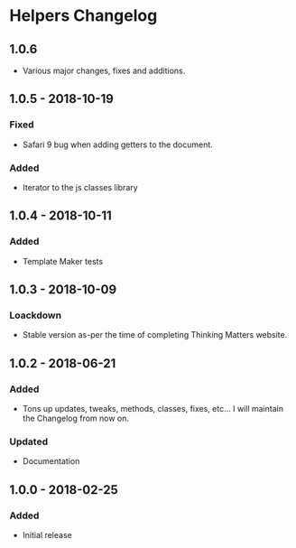 # Helpers Changelog

## 1.0.6

- Various major changes, fixes and additions.

## 1.0.5 - 2018-10-19

### Fixed
- Safari 9 bug when adding getters to the document.

### Added
- Iterator to the js classes library

## 1.0.4 - 2018-10-11
### Added
- Template Maker tests

## 1.0.3 - 2018-10-09
### Loackdown
- Stable version as-per the time of completing Thinking Matters website.

## 1.0.2 - 2018-06-21
### Added
- Tons up updates, tweaks, methods, classes, fixes, etc... I will maintain the Changelog from now on.

### Updated
- Documentation

## 1.0.0 - 2018-02-25
### Added
- Initial release
